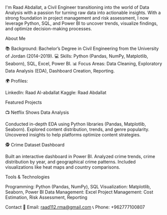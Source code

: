I'm Raad Abdallat, a Civil Engineer transitioning into the world of Data Analysis with a passion for turning raw data into actionable insights. With a strong foundation in project management and risk assessment, I now leverage Python, SQL, and Power BI to uncover trends, visualize findings, and optimize decision-making processes.

About Me

📚 Background: Bachelor’s Degree in Civil Engineering from the University of Jordan (2014–2019).
💻 Skills: Python (Pandas, NumPy, Matplotlib, Seaborn), SQL, Excel, Power BI.
📊 Focus Areas: Data Cleaning, Exploratory Data Analysis (EDA), Dashboard Creation, Reporting.

🌍 Profiles:

LinkedIn: Raad Al-abdallat
Kaggle: Raad Abdallat

Featured Projects

📺 Netflix Shows Data Analysis

Conducted in-depth EDA using Python libraries (Pandas, Matplotlib, Seaborn).
Explored content distribution, trends, and genre popularity.
Uncovered insights to help platforms optimize content strategies.

🕵️ Crime Dataset Dashboard

Built an interactive dashboard in Power BI.
Analyzed crime trends, crime distribution by year, and geographical crime patterns.
Included visualizations like heat maps and country comparisons.

Tools & Technologies

Programming: Python (Pandas, NumPy), SQL
Visualization: Matplotlib, Seaborn, Power BI
Data Management: Excel
Project Management: Cost Estimation, Risk Assessment, Reporting

Contact
📧 Email: raad112.rma@gmail.com
📞 Phone: +962777100807


